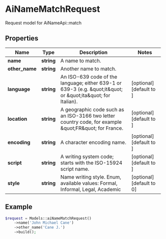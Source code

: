 # AiNameMatchRequest

Request model for AiNameApi::match

## Properties

Name | Type | Description | Notes
---- | ---- | ----------- | -----
**name** | **string**| A name to match. |
**other_name** | **string**| Another name to match. |
**language** | **string**| An ISO-639 code of the language; either 639-1 or 639-3 (e.g. \&quot;it\&quot; or \&quot;ita\&quot; for Italian). | [optional] [default to ]
**location** | **string**| A geographic code such as an ISO-3166 two letter country code, for example \&quot;FR\&quot; for France. | [optional] [default to ]
**encoding** | **string**| A character encoding name. | [optional] [default to ]
**script** | **string**| A writing system code; starts with the ISO-15924 script name. | [optional] [default to ]
**style** | **string**| Name writing style. Enum, available values: Formal, Informal, Legal, Academic | [optional] [default to 0]

## Example
```php
$request = Models::aiNameMatchRequest()
    ->name('John Michael Cane')
    ->other_name('Cane J.')
    ->build();
```

